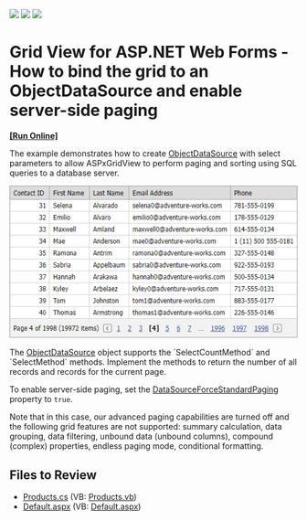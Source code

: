 <!-- default badges list -->
![](https://img.shields.io/endpoint?url=https://codecentral.devexpress.com/api/v1/VersionRange/128537859/13.1.4%2B)
[![](https://img.shields.io/badge/Open_in_DevExpress_Support_Center-FF7200?style=flat-square&logo=DevExpress&logoColor=white)](https://supportcenter.devexpress.com/ticket/details/E2672)
[![](https://img.shields.io/badge/📖_How_to_use_DevExpress_Examples-e9f6fc?style=flat-square)](https://docs.devexpress.com/GeneralInformation/403183)
<!-- default badges end -->

# Grid View for ASP.NET Web Forms - How to bind the grid to an ObjectDataSource and enable server-side paging
<!-- run online -->
**[[Run Online]](https://codecentral.devexpress.com/e2672/)**
<!-- run online end -->

The example demonstrates how to create [ObjectDataSource](https://learn.microsoft.com/en-us/previous-versions/57hkzhy5(v=vs.140)) with select parameters to allow ASPxGridView to perform paging and sorting using SQL queries to a database server.

![Grid](grid.png)

The [ObjectDataSource](https://learn.microsoft.com/en-us/previous-versions/57hkzhy5(v=vs.140)) object supports the `SelectCountMethod` and `SelectMethod` methods. Implement the methods to return the number of all records and records for the current page.

To enable server-side paging, set the [DataSourceForceStandardPaging](https://docs.devexpress.com/AspNet/DevExpress.Web.ASPxGridBase.DataSourceForceStandardPaging) property to `true`.

Note that in this case, our advanced paging capabilities are turned off and the following grid features are not supported: summary calculation, data grouping, data filtering, unbound data (unbound columns), compound (complex) properties, endless paging mode, conditional formatting.

## Files to Review

* [Products.cs](./CS/WebSite/App_Code/Products.cs) (VB: [Products.vb](./VB/WebSite/App_Code/Products.vb))
* [Default.aspx](./CS/WebSite/Default.aspx) (VB: [Default.aspx](./VB/WebSite/Default.aspx))
